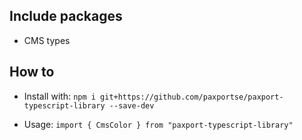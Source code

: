 ## Include packages

- CMS types

## How to

- Install with: `npm i git+https://github.com/paxportse/paxport-typescript-library --save-dev`

- Usage: `import { CmsColor } from "paxport-typescript-library"`
